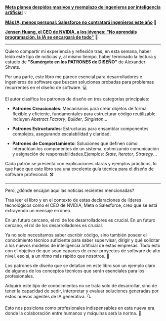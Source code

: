 [**Meta planea despidos masivos y reemplazo de ingenieros por inteligencia artificial**](https://larepublica.es/2025/01/14/meta-planea-despidos-masivos-y-reemplazo-de-ingenieros-por-inteligencia-artificial/) 💡

[**Más IA, menos personal: Salesforce no contratará ingenieros este año**](https://www.itnow.connectab2b.com/post/mas-ia-menos-personal-salesforce-no-contratara-ingenieros-este-ano) 🤖

[**Jensen Huang, el CEO de NVIDIA, a los jóvenes: "No aprendáis programación, la IA se encargará de todo"**](https://computerhoy.20minutos.es/tecnologia/ceo-nvidia-jovenes-no-aprendais-programacion-1367669) 🚨

---

Quiero compartir mi experiencia y reflexión tras, en esta semana, haber leído este tipo de noticias y, al mismo tiempo, haber terminado la lectura y estudio de **"Sumérgete en los PATRONES de DISEÑO"** de Alexander Shvets.

Por una parte, este libro me parece esencial para desarrolladores e ingenieros de software que buscan soluciones probadas para problemas recurrentes en el diseño de software. 💻

El autor clasifica los patrones de diseño en tres categorías principales:

- **Patrones Creacionales**: Mecanismos para crear objetos de forma flexible y eficiente, fundamentales para estructurar código reutilizable. Incluyen *Abstract Factory*, *Builder*, *Singleton*...

- **Patrones Estructurales**: Estructuras para ensamblar componentes complejos, asegurando escalabilidad y claridad.

- **Patrones de Comportamiento**: Soluciones que definen cómo interactúan los componentes de un sistema, optimizando comunicación y asignación de responsabilidades.Ejemplos: *State*, *Iterator*, *Strategy*...

Cada patrón se presenta con explicaciones claras y ejemplos prácticos, lo que hace que este libro sea una excelente guía técnica para el diseño de software profesional. 🛠️

---

Pero, ¿dónde encajan aquí las noticias recientes mencionadas? 

Tras leer el libro y en el contexto de estas declaraciones de líderes tecnológicos como el CEO de NVIDIA, Meta o Salesforce, creo que se está extrayendo un mensaje erróneo.

En un futuro cercano, el rol de los desarrolladores es crucial. 
En un futuro cercano, el rol de los desarrolladores es crucial. 

Ya no solo necesitamos saber escribir código, sino también poseer el conocimiento técnico suficiente para saber supervisar, dirigir y qué solicitar a los nuevos modelos de inteligencia artificial de estas empresas. Todo esto con el objetivo de que sean capaces de crear proyectos de software de alto nivel, eso sí, a un ritmo más rápido que nosotros. 🚀

Los patrones de diseño que se detallan en este libro son un ejemplo claro de algunos de los conceptos técnicos que serán esenciales para los profesionales.

Adquirir este tipo de conocimientos no se trata solo de desarrollar, sino de tener la capacidad de pedir, interpretar y evaluar soluciones generadas por estos nuevos agentes de IA generativa. 🔍

Esto nos posiciona como profesionales indispensables en esta nueva era, donde la colaboración entre humanos y máquinas será la norma. 🤝

